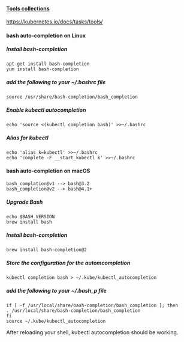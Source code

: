 #### [Tools collections](https://kubernetes.io/docs/tasks/tools/)
https://kubernetes.io/docs/tasks/tools/

#### bash auto-completion on Linux

##### Install bash-completion
```shell
apt-get install bash-completion
yum install bash-completion
```

##### add the following to your ~/.bashrc file
```shell
source /usr/share/bash-completion/bash_completion
```

##### Enable kubectl autocompletion
```shell
echo 'source <(kubectl completion bash)' >>~/.bashrc
```

##### Alias for kubectl
```shell
echo 'alias k=kubectl' >>~/.bashrc
echo 'complete -F __start_kubectl k' >>~/.bashrc
```

#### bash auto-completion on macOS
```shell
bash_complation@v1 --> bash@3.2
bash_completion@v2 --> bash@4.1+
```

##### Upgrade Bash
```shell
echo $BASH_VERSION
brew install bash
```

##### Install bash-completion
```shell
brew install bash-completion@2
```

##### Store the configuration for the automcompletion 
```shell
kubectl completion bash > ~/.kube/kubectl_autocompletion
```

##### add the following to your ~/.bash_p file
```shell
if [ -f /usr/local/share/bash-completion/bash_completion ]; then
. /usr/local/share/bash-completion/bash_completion
fi
source ~/.kube/kubectl_autocompletion
```

After reloading your shell, kubectl autocompletion should be working.